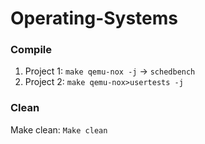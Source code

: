 # Operating-Systems

### Compile
1. Project 1: `make qemu-nox -j` -> `schedbench`
2. Project 2: `make qemu-nox>usertests -j`

### Clean
Make clean: `Make clean`
